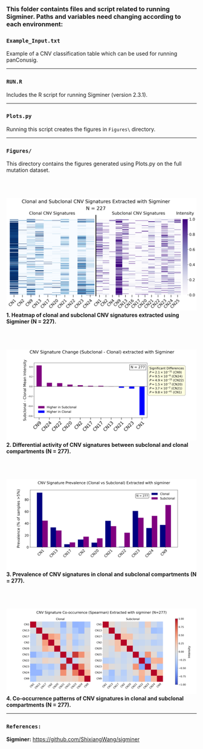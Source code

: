 ### This folder containts files and script related to running **Sigminer**. Paths and variables need changing according to each environment:


### `Example_Input.txt`
Example of a CNV classification table which can be used for running panConusig. 

---

### `RUN.R`
Includes the R script for running Sigminer (version 2.3.1).

---

### `Plots.py`

Running this script creates the figures in `Figures\` directory.

---

### `Figures/`

This directory contains the figures generated using Plots.py on the full mutation dataset.
<br><br>
<br><br>

![Figure 1](Figures/Figure1.png)
**1. Heatmap of clonal and subclonal CNV signatures extracted using Sigminer (N = 227).**
<br><br>
<br><br>

![Figure 2](Figures/Figure2.png)
**2. Differential activity of CNV signatures between subclonal and clonal compartments (N = 277).**
<br><br>
<br><br>

![Figure 3](Figures/Figure3.png)
**3. Prevalence of CNV signatures in clonal and subclonal compartments (N = 277).**
<br><br>
<br><br>

![Figure 4](Figures/Figure4.png)
**4. Co-occurrence patterns of CNV signatures in clonal and subclonal compartments (N = 277).**

---

### `References:`

**Sigminer:** https://github.com/ShixiangWang/sigminer
